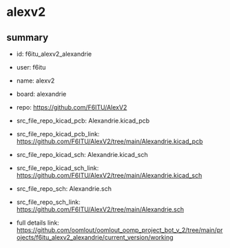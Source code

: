 # alexv2
 
## summary 
* id: f6itu_alexv2_alexandrie
* user: f6itu
* name: alexv2
* board: alexandrie
* repo: https://github.com/F6ITU/AlexV2
* src_file_repo_kicad_pcb: Alexandrie.kicad_pcb
* src_file_repo_kicad_pcb_link: https://github.com/F6ITU/AlexV2/tree/main/Alexandrie.kicad_pcb
* src_file_repo_kicad_sch: Alexandrie.kicad_sch
* src_file_repo_kicad_sch_link: https://github.com/F6ITU/AlexV2/tree/main/Alexandrie.kicad_sch

* src_file_repo_sch: Alexandrie.sch
* src_file_repo_sch_link: https://github.com/F6ITU/AlexV2/tree/main/Alexandrie.sch
* full details link: https://github.com/oomlout/oomlout_oomp_project_bot_v_2/tree/main/projects/f6itu_alexv2_alexandrie/current_version/working  






